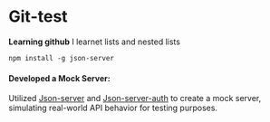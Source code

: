# Git-test
**Learning github**
I learnet lists and nested lists
```
npm install -g json-server
```
#### **Developed a Mock Server:** 
Utilized [Json-server](https://www.npmjs.com/package/json-server) and [Json-server-auth](https://www.npmjs.com/package/json-server-auth) to create a mock server, simulating real-world API behavior for testing purposes.
